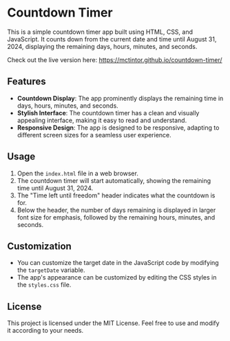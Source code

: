 # Countdown Timer

This is a simple countdown timer app built using HTML, CSS, and JavaScript. It counts down from the current date and time until August 31, 2024, displaying the remaining days, hours, minutes, and seconds.

Check out the live version here: https://mctintor.github.io/countdown-timer/

## Features

- **Countdown Display**: The app prominently displays the remaining time in days, hours, minutes, and seconds.
- **Stylish Interface**: The countdown timer has a clean and visually appealing interface, making it easy to read and understand.
- **Responsive Design**: The app is designed to be responsive, adapting to different screen sizes for a seamless user experience.

## Usage

1. Open the `index.html` file in a web browser.
2. The countdown timer will start automatically, showing the remaining time until August 31, 2024.
3. The "Time left until freedom" header indicates what the countdown is for.
4. Below the header, the number of days remaining is displayed in larger font size for emphasis, followed by the remaining hours, minutes, and seconds.

## Customization

- You can customize the target date in the JavaScript code by modifying the `targetDate` variable.
- The app's appearance can be customized by editing the CSS styles in the `styles.css` file.

## License

This project is licensed under the MIT License. Feel free to use and modify it according to your needs.

